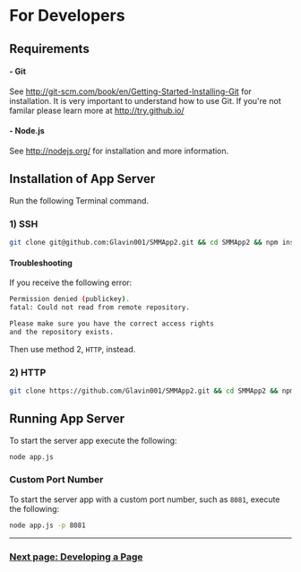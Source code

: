 # For Developers

## Requirements
#### - Git
See http://git-scm.com/book/en/Getting-Started-Installing-Git for installation.
It is very important to understand how to use Git. If you're not familar please learn more at http://try.github.io/
#### - Node.js
See http://nodejs.org/ for installation and more information.

## Installation of App Server
Run the following Terminal command.
### 1) SSH
```bash
git clone git@github.com:Glavin001/SMMApp2.git && cd SMMApp2 && npm install
```
#### Troubleshooting
If you receive the following error:
```bash
Permission denied (publickey).
fatal: Could not read from remote repository.

Please make sure you have the correct access rights
and the repository exists.
```
Then use method 2, `HTTP`, instead.
### 2) HTTP
```bash
git clone https://github.com/Glavin001/SMMApp2.git && cd SMMApp2 && npm install
```

## Running App Server
To start the server app execute the following:
```bash
node app.js
```
### Custom Port Number
To start the server app with a custom port number, such as `8081`, execute the following:
```bash
node app.js -p 8081
```

-----
### [Next page: Developing a Page](develop_page.md)
